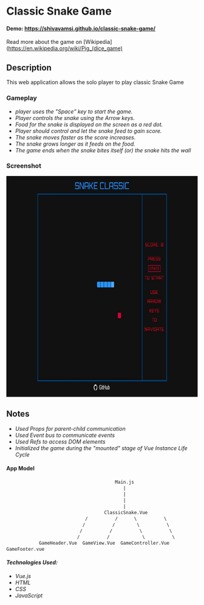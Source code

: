 # Classic Snake Game

#### Demo: <https://shivavamsi.github.io/classic-snake-game/>

Read more about the game on [Wikipedia](https://en.wikipedia.org/wiki/Pig_(dice_game)

## Description

This web application allows the solo player to play classic Snake Game

### Gameplay

-   _player uses the "Space" key to start the game._
-   _Player controls the snake using the Arrow keys._
-   _Food for the snake is displayed on the screen as a red dot._
-   _Player should control and let the snake feed to gain score._
-   _The snake moves faster as the score increases._
-   _The snake grows longer as it feeds on the food._
-   _The game ends when the snake bites itself (or) the snake hits the wall_

### Screenshot

<img src="screenshot.jpg" alt="Screenshot" width="900" height="580">

## Notes

-   _Used Props for parent-child communication_
-   _Used Event bus to communicate events_
-   _Used Refs to access DOM elements_
-   _Initialized the game during the "mounted" stage of Vue Instance Life Cycle_

#### App Model
                                            Main.js
                                               |
                                               |
                                               |
                                               |
                                        ClassicSnake.Vue
                                 /          /      \          \
                                /          /        \          \
                               /          /          \          \
                              /          /            \          \
                GameHeader.Vue  GameView.Vue  GameController.Vue  GameFooter.vue

#### _Technologies Used:_

-   _Vue.js_
-   _HTML_
-   _CSS_
-   _JavaScript_

